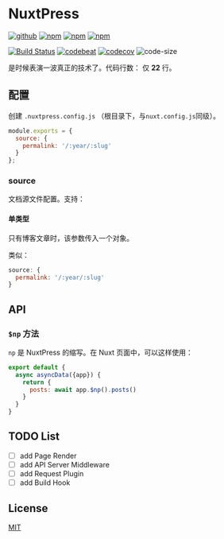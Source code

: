 # NuxtPress

[![github](https://img.shields.io/github/followers/willin.svg?style=social&label=Follow)](https://github.com/willin) [![npm](https://img.shields.io/npm/v/nuxtpress.svg)](https://npmjs.org/package/nuxtpress) [![npm](https://img.shields.io/npm/dm/nuxtpress.svg)](https://npmjs.org/package/nuxtpress) [![npm](https://img.shields.io/npm/dt/nuxtpress.svg)](https://npmjs.org/package/nuxtpress)

[![Build Status](https://travis-ci.org/assholev0/nuxtpress.svg?branch=master)](https://travis-ci.org/assholev0/nuxtpress) [![codebeat](https://codebeat.co/badges/d1051fe1-48b6-4a3f-8902-c98773d459e3)](https://codebeat.co/projects/github-com-assholev0-nuxtpress-master) [![codecov](https://codecov.io/gh/assholev0/nuxtpress/branch/master/graph/badge.svg)](https://codecov.io/gh/assholev0/nuxtpress) ![code-size](https://img.shields.io/github/languages/code-size/assholev0/nuxtpress.svg)


是时候表演一波真正的技术了。代码行数： 仅 **<!-- cloc -->22<!-- cloc -->** 行。

## 配置

创建 `.nuxtpress.config.js` （根目录下，与`nuxt.config.js`同级）。

```js
module.exports = {
  source: {
    permalink: '/:year/:slug'
  }
};
```

### source

文档源文件配置。支持：

#### 单类型

只有博客文章时，该参数传入一个对象。

类似：

```js
source: {
  permalink: '/:year/:slug'
}
```

## API

### `$np` 方法

`np` 是 NuxtPress 的缩写。在 Nuxt 页面中，可以这样使用：

```js
export default {
  async asyncData({app}) {
    return {
      posts: await app.$np().posts()
    }
  }
}
```

## TODO List

- [ ] add Page Render
- [ ] add API Server Middleware
- [ ] add Request Plugin
- [ ] add Build Hook

## License

[MIT](./LICENSE)
